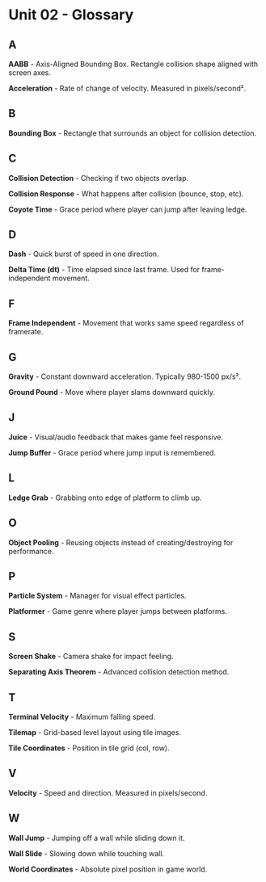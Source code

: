 # Unit 02 - Glossary

## A
**AABB** - Axis-Aligned Bounding Box. Rectangle collision shape aligned with screen axes.

**Acceleration** - Rate of change of velocity. Measured in pixels/second².

## B
**Bounding Box** - Rectangle that surrounds an object for collision detection.

## C
**Collision Detection** - Checking if two objects overlap.

**Collision Response** - What happens after collision (bounce, stop, etc).

**Coyote Time** - Grace period where player can jump after leaving ledge.

## D
**Dash** - Quick burst of speed in one direction.

**Delta Time (dt)** - Time elapsed since last frame. Used for frame-independent movement.

## F
**Frame Independent** - Movement that works same speed regardless of framerate.

## G
**Gravity** - Constant downward acceleration. Typically 980-1500 px/s².

**Ground Pound** - Move where player slams downward quickly.

## J
**Juice** - Visual/audio feedback that makes game feel responsive.

**Jump Buffer** - Grace period where jump input is remembered.

## L
**Ledge Grab** - Grabbing onto edge of platform to climb up.

## O
**Object Pooling** - Reusing objects instead of creating/destroying for performance.

## P
**Particle System** - Manager for visual effect particles.

**Platformer** - Game genre where player jumps between platforms.

## S
**Screen Shake** - Camera shake for impact feeling.

**Separating Axis Theorem** - Advanced collision detection method.

## T
**Terminal Velocity** - Maximum falling speed.

**Tilemap** - Grid-based level layout using tile images.

**Tile Coordinates** - Position in tile grid (col, row).

## V
**Velocity** - Speed and direction. Measured in pixels/second.

## W
**Wall Jump** - Jumping off a wall while sliding down it.

**Wall Slide** - Slowing down while touching wall.

**World Coordinates** - Absolute pixel position in game world.
